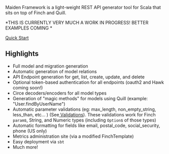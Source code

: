 
 Maiden Framework is a light-weight REST API generator tool for Scala that sits on top of Finch and Quill.

 *THIS IS CURRENTLY VERY MUCH A WORK IN PROGRESS! BETTER EXAMPLES COMING *

 [Quick Start](https://github.com/maiden-ventures/maiden-framework/wiki/Quick-Start)


 ## Highlights
   - Full model and migration generation
   - Automatic generation of model relations
   - API Endpoint generation for get, list, create, update, and delete
   - Optional token-based authentication for all endpoints (oauth2 and  Hawk coming soon!)
   - Circe decoders/encoders for all model types
   - Generation of "magic methods" for models using Quill (example: "User.findByUserName")
   - Automatic parameter validations (eg: max_length, non_empty_string, less_than, etc... ) (See[
 Validations](https://github.com/maiden-ventures/maiden-framework/wiki/Validations)).
 These validations work for Finch `param`s, String, and Numeric types (including `Option`s of those types)
   - Automatic formatting for fields like email, postal_code, social_security, phone (US only)
   - Metrics administration site (via a modified FinchTemplate)
   - Easy deployment via `sbt`
   - Much more!
